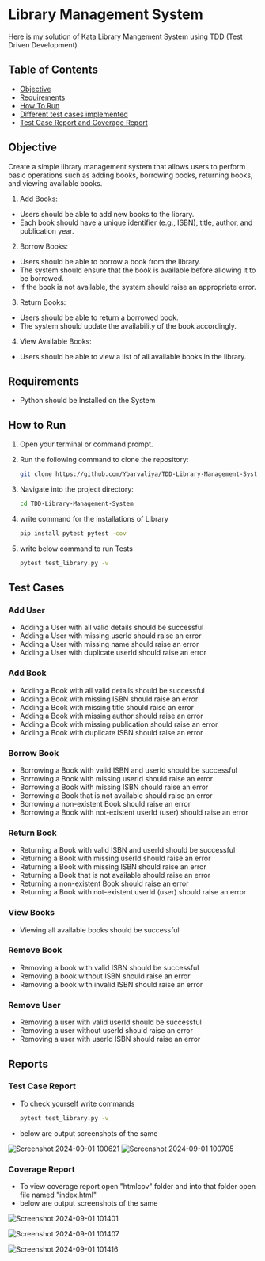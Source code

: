 # Library Management System

Here is my solution of Kata Library Mangement System using TDD (Test Driven Development)

## Table of Contents

- [Objective](#objective)
- [Requirements](#requirements)
- [How To Run](#how-to-run)
- [Different test cases implemented](#different-test-cases-implemented)
- [Test Case Report and Coverage Report](#test-case-report-and-coverage-report)


## Objective

Create a simple library management system that allows users to perform basic operations such as adding books, borrowing books, returning books, and viewing available books.

1. Add Books:
- Users should be able to add new books to the library.
- Each book should have a unique identifier (e.g., ISBN), title, author, and publication year.

2. Borrow Books:
- Users should be able to borrow a book from the library.
- The system should ensure that the book is available before allowing it to be borrowed.
- If the book is not available, the system should raise an appropriate error.

3. Return Books:
- Users should be able to return a borrowed book.
- The system should update the availability of the book accordingly.

4. View Available Books:
- Users should be able to view a list of all available books in the library.

## Requirements

- Python should be Installed on the System

## How to Run

1. Open your terminal or command prompt.
2. Run the following command to clone the repository:

   ```bash
   git clone https://github.com/Ybarvaliya/TDD-Library-Management-System.git
   ```

3. Navigate into the project directory:

   ```bash
   cd TDD-Library-Management-System
   ```

4. write command for the installations of Library

    ```bash
    pip install pytest pytest -cov
    ```

5. write below command to run Tests 

    ```bash
    pytest test_library.py -v
    ```

## Test Cases

### Add User

- Adding a User with all valid details should be successful
- Adding a User with missing userId should raise an error
- Adding a User with missing name should raise an error
- Adding a User with duplicate userId should raise an error

### Add Book

- Adding a Book with all valid details should be successful
- Adding a Book with missing ISBN should raise an error
- Adding a Book with missing title should raise an error
- Adding a Book with missing author should raise an error
- Adding a Book with missing publication should raise an error
- Adding a Book with duplicate ISBN should raise an error

### Borrow Book

- Borrowing a Book with valid ISBN and userId should be successful
- Borrowing a Book with missing userId should raise an error
- Borrowing a Book with missing ISBN should raise an error
- Borrowing a Book that is not available should raise an error
- Borrowing a non-existent Book should raise an error
- Borrowing a Book with not-existent userId (user) should raise an error

### Return Book

- Returning a Book with valid ISBN and userId should be successful
- Returning a Book with missing userId should raise an error
- Returning a Book with missing ISBN should raise an error
- Returning a Book that is not available should raise an error
- Returning a non-existent Book should raise an error
- Returning a Book with not-existent userId (user) should raise an error

### View Books

- Viewing all available books should be successful

### Remove Book

- Removing a book with valid ISBN should be successful
- Removing a book without ISBN should raise an error
- Removing a book with invalid ISBN should raise an error

### Remove User

- Removing a user with valid userId should be successful
- Removing a user without userId should raise an error
- Removing a user with userId ISBN should raise an error

## Reports

### Test Case Report

- To check yourself write commands
    
    ```bash
    pytest test_library.py -v
    ```

- below are output screenshots of the same


![Screenshot 2024-09-01 100621](https://github.com/user-attachments/assets/4c31d1c8-12ce-4060-9423-d79c3899ed3b)
![Screenshot 2024-09-01 100705](https://github.com/user-attachments/assets/9e8e025c-2bdb-42a7-a196-84f86a11a3cc)


### Coverage Report

- To view coverage report open "htmlcov" folder and into that folder open file named "index.html"
- below are output screenshots of the same

![Screenshot 2024-09-01 101401](https://github.com/user-attachments/assets/c14a8065-e954-427f-b98d-4643d056d5fc)

![Screenshot 2024-09-01 101407](https://github.com/user-attachments/assets/e237b78b-9a38-4e3c-90e6-c77c1872cbcd)

![Screenshot 2024-09-01 101416](https://github.com/user-attachments/assets/f04f3f2d-3aa3-4178-ab80-5cdf052ea7d8)



